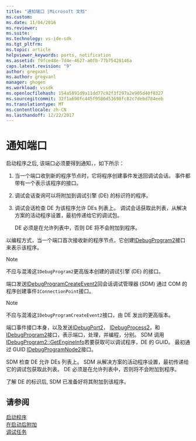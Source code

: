 ```yaml
---
title: "通知端口 |Microsoft 文档"
ms.custom: 
ms.date: 11/04/2016
ms.reviewer: 
ms.suite: 
ms.technology: vs-ide-sdk
ms.tgt_pltfrm: 
ms.topic: article
helpviewer_keywords: ports, notification
ms.assetid: f9fce48e-7d4e-4627-a0fb-77b75428146a
caps.latest.revision: "9"
author: gregvanl
ms.author: gregvanl
manager: ghogen
ms.workload: vssdk
ms.openlocfilehash: 154a5891d9a11dd77c92f3f297a2e905d40f0327
ms.sourcegitcommit: 32f1a690fc445f9586d53698fc82c7debd784eeb
ms.translationtype: MT
ms.contentlocale: zh-CN
ms.lasthandoff: 12/22/2017
---
```

# <a name="notifying-the-port"></a>通知端口
启动程序之后, 该端口必须要得到通知，，如下所示：  
  
1.  当一个端口收到新的程序节点时，它将程序创建事件发送回调试会话。 事件都带有一个表示该程序的接口。  
  
2.  调试会话查询可以将附加到调试引擎 (DE) 的标识符的程序。  
  
3.  调试会话检查 DE 为该程序允许 DEs 列表上。 调试会话获取此列表，从解决方案的活动程序设置，最初传递给它的调试包。  
  
     DE 必须是在允许列表中，否则 DE 将不会附加到程序。  
  
 以编程方式，当一个端口首次接收新的程序节点，它创建[IDebugProgram2](../../extensibility/debugger/reference/idebugprogram2.md)接口来表示该程序。  
  
> [!NOTE]
>  不应与混淆这`IDebugProgram2`更高版本创建的调试引擎 (DE) 的接口。  
  
 端口发送[IDebugProgramCreateEvent2](../../extensibility/debugger/reference/idebugprogramcreateevent2.md)回会话调试管理器 (SDM) 通过 COM 的程序创建事件`IConnectionPoint`接口。  
  
> [!NOTE]
>  不应与混淆这`IDebugProgramCreateEvent2`接口，由 DE 发出的更高版本。  
  
 端口事件接口本身，以及发送[IDebugPort2](../../extensibility/debugger/reference/idebugport2.md)， [IDebugProcess2](../../extensibility/debugger/reference/idebugprocess2.md)，和[IDebugProgram2](../../extensibility/debugger/reference/idebugprogram2.md)接口，表示端口，处理，并编程，分别。 SDM 调用[IDebugProgram2::GetEngineInfo](../../extensibility/debugger/reference/idebugprogram2-getengineinfo.md)若要获取可以调试程序，DE 的 GUID。 最初通过 GUID [IDebugProgramNode2](../../extensibility/debugger/reference/idebugprogramnode2.md)接口。  
  
 SDM 检查 DE 允许 DEs 列表上。 SDM 从解决方案的活动程序设置，最初传递给它的调试包获取此列表。 DE 必须是在允许列表中，否则将不会附加到程序。  
  
 了解 DE 的标识后, SDM 已准备好将其附加到该程序。  
  
## <a name="see-also"></a>请参阅  
 [启动程序](../../extensibility/debugger/launching-a-program.md)   
 [在启动后附加](../../extensibility/debugger/attaching-after-a-launch.md)   
 [调试任务](../../extensibility/debugger/debugging-tasks.md)